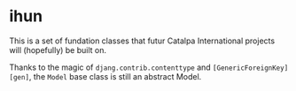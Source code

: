 # ihun

This is a set of fundation classes that futur Catalpa International
projects will (hopefully) be built on.

Thanks to the magic of `djang.contrib.contenttype` and
`[GenericForeignKey][gen]`, the `Model` base class is still an
abstract Model.

[gen]:https://docs.djangoproject.com/en/dev/ref/contrib/contenttypes/#django.contrib.contenttypes.generic.GenericForeignKey
